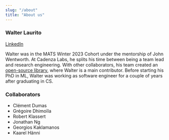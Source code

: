```yaml
---
slug: "/about"
title: "About us"
---
```


### Walter Laurito
[LinkedIn](https://www.linkedin.com/in/walter-laurito-951565144/)

Walter was in the MATS Winter 2023 Cohort under the mentorship of John Wentworth. At Cadenza Labs, he splits his time between being a team lead and research engineering. With other collaborators, his team created an [open-source library](https://github.com/EleutherAI/elk), where Walter is a main contributor. Before starting his PhD in ML, Walter was working as software engineer for a couple of years after graduating in CS. 

### Collaborators
- Clément Dumas
- Grégoire Dhimoïla
- Robert Klassert
- Jonathan Ng
- Georgios Kaklamanos
- Kaarel Hänni
